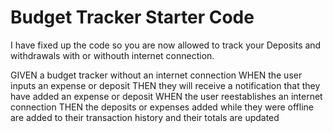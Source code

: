 # Budget Tracker Starter Code
I have fixed up the code so you are now allowed to track your Deposits and withdrawals with or withouth internet connection.

GIVEN a budget tracker without an internet connection
WHEN the user inputs an expense or deposit
THEN they will receive a notification that they have added an expense or deposit
WHEN the user reestablishes an internet connection
THEN the deposits or expenses added while they were offline are added to their transaction history and their totals are updated